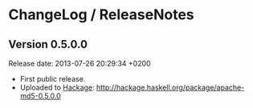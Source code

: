# ChangeLog / ReleaseNotes

## Version 0.5.0.0

Release date: 2013-07-26 20:29:34 +0200

* First public release.
* Uploaded to [Hackage][]:
  <http://hackage.haskell.org/package/apache-md5-0.5.0.0>


[Hackage]:
  http://hackage.haskell.org/
  "HackageDB (or just Hackage) is a collection of releases of Haskell packages."
